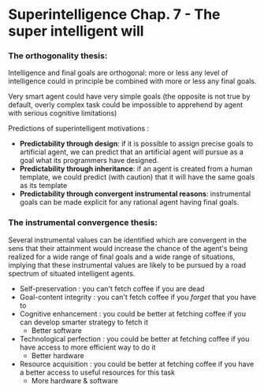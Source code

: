 # Superintelligence Chap. 7 - The super intelligent will

### The orthogonality thesis:
Intelligence and final goals are orthogonal: more or less any level of intelligence could in principle be combined with more or less any final goals. 

Very smart agent could have very simple goals (the opposite is not true by default, overly complex task could be impossible to apprehend by agent with serious cognitive limitations)

Predictions of superintelligent motivations : 
- **Predictability through design**: if it is possible to assign precise goals to artificial agent, we can predict that an artificial agent will pursue as a goal what its programmers have designed.
- **Predictability through inheritance**: if an agent is created from a human template, we could predict (with caution) that it will have the same goals as its template
- **Predictability through convergent instrumental reasons**: instrumental goals can be made explicit for any rational agent having final goals. 

### The instrumental convergence thesis:
Several instrumental values can be identified which are convergent in the sens that their attainment would increase the chance of the agent's being realized for a wide range of final goals and a wide range of situations, implying that these instrumental values are likely to be pursued by a road spectrum of situated intelligent agents. 

- Self-preservation : you can't fetch coffee if you are dead
- Goal-content integrity : you can't fetch coffee if you *forget* that you have to
- Cognitive enhancement : you could be better at fetching coffee if you can develop smarter strategy to fetch it
	- Better software
- Technological perfection : you could be better at fetching coffee if you have access to more efficient way to do it 
	- Better hardware
- Resource acquisition : you could be better at fetching coffee if you have a better access to useful resources for this task
	- More hardware & software